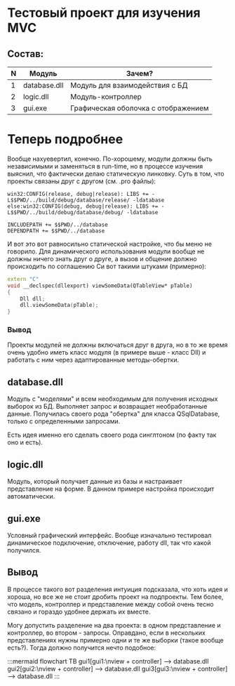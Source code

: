 Тестовый проект для изучения MVC
================================

Состав:
-------

N  |Модуль       |Зачем?
---|-------------|------
1  | database.dll| Модуль для взаимодействия с БД
2  | logic.dll   | Модуль-контроллер
3  | gui.exe     | Графическая оболочка с отображением

Теперь подробнее
================

Вообще нахуевертил, конечно. По-хорошему, модули должны быть
независимыми и заменяться в run-time, но в процессе изучения выяснил,
что фактически делаю статическую линковку. Суть в том, что проекты
связаны друг с другом (см. .pro файлы):

```
win32:CONFIG(release, debug|release): LIBS += -L$$PWD/../build/debug/database/release/ -ldatabase
else:win32:CONFIG(debug, debug|release): LIBS += -L$$PWD/../build/debug/database/debug/ -ldatabase

INCLUDEPATH += $$PWD/../database
DEPENDPATH += $$PWD/../database
```

И вот это вот равносильно статической настройке, что бы меню не говорило.
Для динамического использования модули вообще не должны ничего знать друг
о друге, а вызов и общение должно происходить по соглашению Си вот такими
штуками (примерно):

``` cpp
extern "C"
void __declspec(dllexport) viewSomeData(QTableView* pTable)
{
    Dll dll;
    dll.viewSomeData(pTable);
}
```

### Вывод

Проекты модулей не должны включаться друг в друга, но в то же время
очень удобно иметь класс модуля (в примере выше - класс Dll) и работать
с ним через адаптированные методы-обертки.

database.dll
------------

Модуль с "моделями" и всем необходимым для получения исходных выборок
из БД. Выполняет запрос и возвращает необработанные данные. Получилась
своего рода "обертка" для класса QSqlDatabase, только с определенными
запросами.

Есть идея именно его сделать своего рода синглтоном (по факту так оно
и есть).

logic.dll
---------

Модуль, который получает данные из базы и настраивает представление на
форме. В данном примере настройка происходит автоматически.

gui.exe
-------

Условный графический интерфейс. Вообще изначально тестировал
динамическое подключение, отключение, работу dll, так что какой
получился.

## Вывод

В процессе такого вот разделения интуиция подсказала, что хоть идея и
хороша, но все же не стоит дробить проект на подпроекты. Тем более, что
модель, контроллер и представление между собой очень тесно связано и
гораздо удобнее держать их вместе.

Могу допустить разделение на два проекта: в одном представление и контроллер, во втором - запросы. Оправдано, если в нескольких представлениях нужны примерно одни и те же выборки (такое вообще есть?). Тогда должно получится нечто подобное:

:::mermaid
flowchart TB
    gui1[gui1:\nview + controller] --> database.dll
    gui2[gui2:\nview + controller] --> database.dll
    gui3[gui3:\nview + controller] --> database.dll
:::

